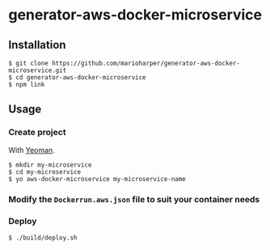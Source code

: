 # generator-aws-docker-microservice

## Installation

```
$ git clone https://github.com/marioharper/generator-aws-docker-microservice.git
$ cd generator-aws-docker-microservice
$ npm link
```


## Usage

### Create project

With [Yeoman](http://yeoman.io/).

```
$ mkdir my-microservice
$ cd my-microservice
$ yo aws-docker-microservice my-microservice-name
```

### Modify the `Dockerrun.aws.json` file to suit your container needs

### Deploy
```
$ ./build/deploy.sh
```
